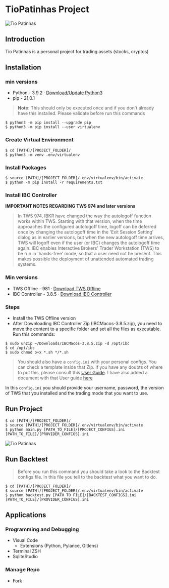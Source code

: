 # TioPatinhas Project

![Tio Patinhas](https://media.giphy.com/media/gQdejV5BBChHi/giphy.gif)

## Introduction
Tio Patinhas is a personal project for trading assets (stocks, cryptos)

## Installation
### min versions
* Python - 3.9.2 · [Download/Update Python3](https://www.python.org/downloads/)
* pip - 21.0.1

>**Note:** This should only be executed once and if you don't already have this installed. Please validate before run this commands

``` 
$ python3 -m pip install --upgrade pip 
$ python3 -m pip install --user virtualenv
```

### Create Virtual Environment
```
$ cd [PATH]/[PROJECT_FOLDER]/
$ python3 -m venv .env/virtualenv
```

### Install Packages
```
$ source [PATH]/[PROJECT_FOLDER]/.env/virtualenv/bin/activate
$ python -m pip install -r requirements.txt
```

### Install IBC Controller
**IMPORTANT NOTES REGARDING TWS 974 and later versions**
>
>In TWS 974, IBKR have changed the way the autologoff function works within TWS. Starting with that version, when the time approaches the configured autologoff time, logoff can be deferred once by changing the autologoff time in the 'Exit Session Setting' dialog as in earlier versions, but when the new autologoff time arrives, TWS will logoff even if the user (or IBC) changes the autologoff time again.
> IBC enables Interactive Brokers' Trader Workstation (TWS) to be run in 'hands-free' mode, so that a user need not be present. This makes possible the deployment of unattended automated trading systems.
### Min versions
* TWS Offline - 981 · [Download TWS Offline](https://www.interactivebrokers.com/en/index.php?f=14099#tws-software)
* IBC Controller - 3.8.5 · [Download IBC Controller](https://github.com/IbcAlpha/IBC/releases/tag/3.8.5)

### Steps
* Install the TWS Offline version
* After Downloading IBC Controller Zip (IBCMacos-3.8.5.zip), you need to move the content to a specific folder and set all the files as executable. 
Run this commands:
```
$ sudo unzip ~/Downloads/IBCMacos-3.8.5.zip -d /opt/ibc
$ cd /opt/ibc
$ sudo chmod o+x *.sh */*.sh
```

>You should also have a `config.ini` with your personal configs. You can check a template inside that Zip.
If you have any doubts of where to put this, please consult this [User Guide](https://github.com/IbcAlpha/IBC/blob/master/userguide.md#getting-started). 
I have also added a document with that User guide [here](https://github.com/pedrosilva88/TioPatinhasProject/blob/master/Documents/IBCUserGuide.pdf)

In this `config.ini` you should provide your username, password, the version of TWS that you installed and the trading mode that you want to use.

## Run Project
```
$ cd [PATH]/[PROJECT_FOLDER]/
$ source [PATH]/[PROJECT_FOLDER]/.env/virtualenv/bin/activate
$ python main.py [PATH_TO_FILE]/[PROJECT_CONFIGS].ini [PATH_TO_FILE]/[PROVIDER_CONFIGS].ini
```
![Tio Patinhas](https://media.giphy.com/media/qzeCF4ymrgFXy/giphy.gif)

## Run Backtest
> Before you run this command you should take a look to the Backtest configs file. In this file you tell to the backtest what you want to do.
```
$ cd [PATH]/[PROJECT_FOLDER]/
$ source [PATH]/[PROJECT_FOLDER]/.env/virtualenv/bin/activate
$ python backtest.py [PATH_TO_FILE]/[BACKTEST_CONFIGS].ini [PATH_TO_FILE]/[PROVIDER_CONFIGS].ini

```

## Applications
### Programming and Debugging
- Visual Code
    - Extensions (Python, Pylance, Gitlens)
- Terminal ZSH
- SqliteStudio

### Manage Repo
- Fork